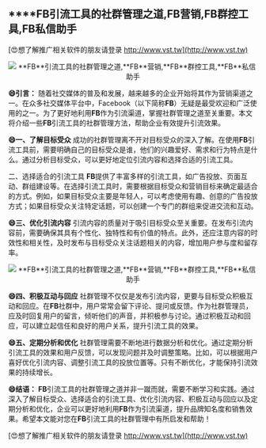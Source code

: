 ## ****FB**引流工具的社群管理之道,**FB**营销,**FB**群控工具,**FB**私信助手**

[😍想了解推广相关软件的朋友请登录 http://www.vst.tw](http://www.vst.tw)

 <center><img src="https://vst.tw/MP4/tuiguang/png/6.png" alt="**FB**引流工具的社群管理之道,**FB**营销,**FB**群控工具,**FB**私信助手"></center>

**😄引言：**
随着社交媒体的普及和发展，越来越多的企业开始将其作为营销渠道之一。在众多社交媒体平台中，Facebook（以下简称**FB**）无疑是最受欢迎和广泛使用的之一。为了更好地利用**FB**作为引流渠道，掌握社群管理之道至关重要。本文将介绍一些**FB**引流工具的社群管理方法，帮助企业有效提升引流效果。

**😄一、了解目标受众**
成功的社群管理离不开对目标受众的深入了解。在使用**FB**引流工具前，需要明确自己的目标受众是谁，他们的兴趣爱好、需求和行为特点是什么。通过分析目标受众，可以更好地定位引流内容和选择合适的引流工具。

二、选择适合的引流工具
**FB**提供了丰富多样的引流工具，如广告投放、页面互动、群组建设等。在选择引流工具时，需要根据目标受众和营销目标来确定最适合的方式。例如，如果目标受众主要是年轻人，可以考虑使用有趣、创意的广告投放方式；如果目标受众关注特定话题，可以创建一个专门的群组来促进交流和互动。

**😄三、优化引流内容**
引流内容的质量对于吸引目标受众至关重要。在发布引流内容前，需要确保其具有个性化、独特性和有价值的特点。此外，还应注意内容的时效性和相关性，及时发布与目标受众关注话题相关的内容，增加用户参与度和留存率。

 <center><img src="https://vst.tw/MP4/tuiguang/png/5.png" alt="**FB**引流工具的社群管理之道,**FB**营销,**FB**群控工具,**FB**私信助手"></center>

**😄四、积极互动与回应**
社群管理不仅仅是发布引流内容，更要与目标受众积极互动和回应。在**FB**社群中，用户常常会留下评论、提问或反馈。作为社群管理员，应及时回复用户的留言，倾听他们的声音，并积极参与讨论。通过积极互动和回应，可以建立起信任和良好的用户关系，提升引流工具的效果。

**😄五、定期分析和优化**
社群管理需要不断地进行数据分析和优化。通过定期分析引流工具的效果和用户反馈，可以发现问题并及时调整策略。比如，可以根据用户喜好优化引流内容、调整引流工具的投放位置等。只有不断优化，才能保持引流效果的持续增长。

**😄结语：**
**FB**引流工具的社群管理之道并非一蹴而就，需要不断学习和实践。通过深入了解目标受众、选择适合的引流工具、优化引流内容、积极互动与回应以及定期分析和优化，企业可以更好地利用**FB**作为引流渠道，提升品牌知名度和销售效果。希望本文能对您在**FB**引流工具的社群管理中有所启发和帮助！

[😍想了解推广相关软件的朋友请登录 http://www.vst.tw](http://www.vst.tw)



